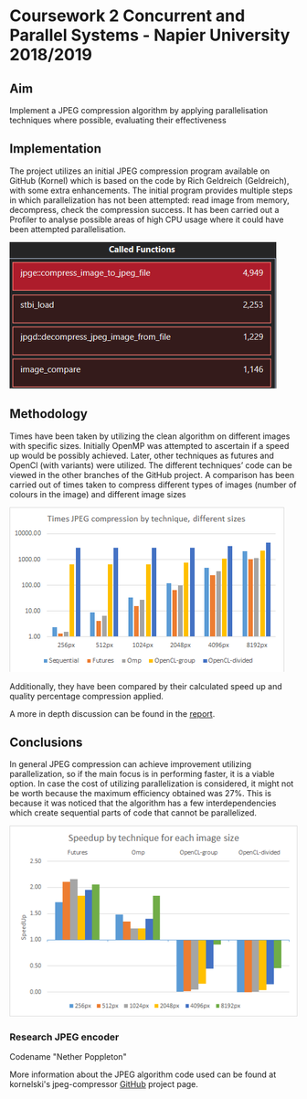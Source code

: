 # Coursework 2 Concurrent and Parallel Systems - Napier University 2018/2019

## Aim
Implement a JPEG compression algorithm by applying parallelisation techniques where possible, evaluating their effectiveness


## Implementation 
The project utilizes an initial JPEG compression program available on GitHub (Kornel) which is based on the code by Rich Geldreich (Geldreich), with some extra enhancements. The initial program provides multiple steps in which parallelization has not been
attempted: read image from memory, decompress, check the compression success.
It has been carried out a Profiler to analyse possible areas of high CPU usage where it could have been attempted parallelisation.

![profiler](https://github.com/Willyees/cw2-CPS/blob/assets/assets/inti_high_main_f.png)

## Methodology
Times have been taken by utilizing the clean algorithm on different images with specific sizes.
Initially OpenMP was attempted to ascertain if a speed up would be possibly achieved. 
Later, other techniques as futures and OpenCl (with variants) were utilized. The different techniques’ code can be viewed in the other branches of the GitHub project.
A comparison has been carried out of times taken to compress different types of images (number of colours in the image) and different image sizes

![times](https://github.com/Willyees/cw2-CPS/blob/assets/assets/times.png)

Additionally, they have been compared by their calculated speed up and quality percentage compression applied.

A more in depth discussion can be found in the [report](./report_cw2.pdf).

## Conclusions
In general JPEG compression can achieve improvement utilizing parallelization, so if the main
focus is in performing faster, it is a viable option. In case the cost of utilizing parallelization is
considered, it might not be worth because the maximum efficiency obtained was 27%. This is because it was noticed that the algorithm has a few interdependencies which create sequential parts of code that cannot be parallelized.

![speedup](https://github.com/Willyees/cw2-CPS/blob/assets/assets/speedup.png)

### Research JPEG encoder

Codename "Nether Poppleton"

More information about the JPEG algorithm code used can be found at kornelski's jpeg-compressor [GitHub](https://github.com/kornelski/jpeg-compressor) project page.
